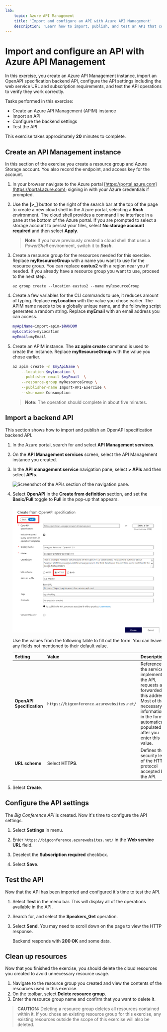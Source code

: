 ```yaml
---
lab:
    topic: Azure API Management
    title: 'Import and configure an API with Azure API Management'
    description: 'Learn how to import, publish, and test an API that conforms to the OpenAPI specification.'
---
```


# Import and configure an API with Azure API Management

In this exercise, you create an Azure API Management instance, import an OpenAPI specification backend API, configure the API settings including the web service URL and subscription requirements, and test the API operations to verify they work correctly.

Tasks performed in this exercise:

* Create an Azure API Management (APIM) instance
* Import an API
* Configure the backend settings
* Test the API

This exercise takes approximately **20** minutes to complete.

## Create an API Management instance

In this section of the exercise you create a resource group and Azure Storage account. You also record the endpoint, and access key for the account.

1. In your browser navigate to the Azure portal [https://portal.azure.com](https://portal.azure.com); signing in with your Azure credentials if prompted.

1. Use the **[\>_]** button to the right of the search bar at the top of the page to create a new cloud shell in the Azure portal, selecting a ***Bash*** environment. The cloud shell provides a command line interface in a pane at the bottom of the Azure portal. If you are prompted to select a storage account to persist your files, select **No storage account required** and then select **Apply**.

    > **Note**: If you have previously created a cloud shell that uses a *PowerShell* environment, switch it to ***Bash***.

1. Create a resource group for the resources needed for this exercise. Replace **myResourceGroup** with a name you want to use for the resource group. You can replace **eastus2** with a region near you if needed. If you already have a resource group you want to use, proceed to the next step.

    ```azurecli
    az group create --location eastus2 --name myResourceGroup
    ```

1. Create a few variables for the CLI commands to use, it reduces amount of typing. Replace **myLocation** with the value you chose earlier. The APIM name needs to be a globally unique name, and the following script generates a random string. Replace **myEmail** with an email address you can access.

    ```bash
    myApiName=import-apim-$RANDOM
    myLocation=myLocation
    myEmail=myEmail
    ```

1. Create an APIM instance. The **az apim create** command is used to create the instance. Replace **myResourceGroup** with the value you chose earlier.

    ```bash
    az apim create -n $myApiName \
        --location $myLocation \
        --publisher-email $myEmail  \
        --resource-group myResourceGroup \
        --publisher-name Import-API-Exercise \
        --sku-name Consumption 
    ```
    > **Note:** The operation should complete in about five minutes. 

## Import a backend API

This section shows how to import and publish an OpenAPI specification backend API.

1. In the Azure portal, search for and select **API Management services**.

1. On the **API Management services** screen, select the API Management instance you created.

1. In the **API management service** navigation pane, select  **> APIs** and then select **APIs**.

    ![Screenshot of the APIs section of the navigation pane.](./media/select-apis-navigation-pane.png)


1. Select **OpenAPI** in the **Create from definition** section, and set the **Basic/Full** toggle to **Full** in the pop-up that appears.

    ![Screenshot of the OpenAPI dialog box. Fields are detailed in the following table.](./media/create-api.png)

    Use the values from the following table to fill out the form. You can leave any fields not mentioned to their default value.

    | Setting | Value | Description |
    |--|--|--|
    | **OpenAPI Specification** | `https://bigconference.azurewebsites.net/` | References the service implementing the API, requests are forwarded to this address. Most of the necessary information in the form is automatically populated after you enter this value. |
    | **URL scheme** | Select **HTTPS**. | Defines the security level of the HTTP protocol accepted by the API. |

1. Select **Create**.

## Configure the API settings

The *Big Conference API* is created. Now it's time to configure the API settings. 

1. Select **Settings** in menu.

1. Enter `https://bigconference.azurewebsites.net/` in the **Web service URL** field.

1. Deselect the **Subscription required** checkbox.

1. Select **Save**.

## Test the API

Now that the API has been imported and configured it's time to test the API.

1. Select **Test** in the menu bar. This will display all of the operations available in the API.

1. Search for, and select the **Speakers_Get** operation. 

1. Select **Send**. You may need to scroll down on the page to view the HTTP response.

    Backend responds with **200 OK** and some data.

## Clean up resources

Now that you finished the exercise, you should delete the cloud resources you created to avoid unnecessary resource usage.

1. Navigate to the resource group you created and view the contents of the resources used in this exercise.
1. On the toolbar, select **Delete resource group**.
1. Enter the resource group name and confirm that you want to delete it.

> **CAUTION:** Deleting a resource group deletes all resources contained within it. If you chose an existing resource group for this exercise, any existing resources outside the scope of this exercise will also be deleted.

